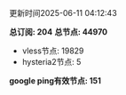 更新时间2025-06-11 04:12:43

**总订阅: 204**
**总节点: 44970**
- vless节点: 19829
- hysteria2节点: 5

**google ping有效节点: 151**
